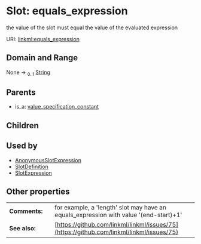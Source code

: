 
# Slot: equals_expression


the value of the slot must equal the value of the evaluated expression

URI: [linkml:equals_expression](https://w3id.org/linkml/equals_expression)


## Domain and Range

None &#8594;  <sub>0..1</sub> [String](types/String.md)

## Parents

 *  is_a: [value_specification_constant](value_specification_constant.md)

## Children


## Used by

 * [AnonymousSlotExpression](AnonymousSlotExpression.md)
 * [SlotDefinition](SlotDefinition.md)
 * [SlotExpression](SlotExpression.md)

## Other properties

|  |  |  |
| --- | --- | --- |
| **Comments:** | | for example, a 'length' slot may have an equals_expression with value '(end-start)+1' |
| **See also:** | | [https://github.com/linkml/linkml/issues/75](https://github.com/linkml/linkml/issues/75) |

